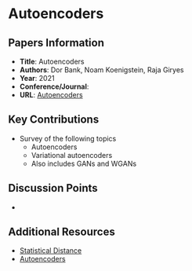 # Autoencoders

## Papers Information

- **Title**: Autoencoders
- **Authors**: Dor Bank, Noam Koenigstein, Raja Giryes
- **Year**: 2021
- **Conference/Journal**: 
- **URL**: [Autoencoders](https://arxiv.org/pdf/2003.05991)

## Key Contributions
- Survey of the following topics
  - Autoencoders
  - Variational autoencoders
  - Also includes GANs and WGANs

## Discussion Points
- 

## Additional Resources
- [Statistical Distance](https://github.com/rhiga2/notes/blob/main/Math/Probability/statistical_distance.md)
- [Autoencoders](https://github.com/rhiga2/notes/blob/main/ArtificialIntelligence/DeepLearning/autoencoders.md)
